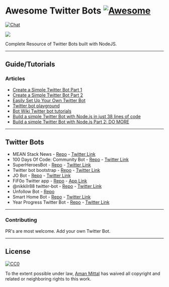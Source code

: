 # Awesome Twitter Bots [![Awesome][awesome-badge]][awesome-url]

[![Chat](https://badges.gitter.im/awesome-twitter-bots/Lobby.svg)][gitter-url]

![](http://i.imgur.com/ivEkO6x.jpg)

Complete Resource of Twitter Bots built with NodeJS.

---

## Guide/Tutorials

### Articles
* [Create a Simple Twitter Bot Part 1][simple-twitter-bot-pt1]
* [Create a Simple Twitter Bot Part 2][simple-twitter-bot-pt2]
* [Easily Set Up Your Own Twitter Bot][easy-twitter-bot-setup]
* [Twitter bot playground][twitter-bot-playground]
* [Bot Wiki Twitter bot tutorials][bot-wiki-node]
* [Build a simple Twitter Bot with Node.js in just 38 lines of code][bot-node-code]
* [Build a simple Twitter Bot with Node.js Part 2: DO MORE][bot-node-code2]

---

## Twitter Bots 
* MEAN Stack News - [Repo][msn-bot-repo] - [Twitter Link][msn-bot-twitter]
* 100 Days Of Code: Community Bot - [Repo][100doc-bot-repo] - [Twitter Link][100doc-bot-twitter]
* SuperHeroesBot - [Repo][super-hero-repo] - [Twitter Link][super-hero-twitter]
* Twitter bot bootstrap - [Repo][tbbs-repo] - [Twitter Link][tbbs-twitter]
* JO Bot - [Repo][jo-bot-repo] - [Twitter Link][jo-bot-twitter]
* FiF0o Twitter app - [Repo][fif00-bot-repo] - [App Link][fif00-bot-twitter]
* @nikkilr88 twitter-bot - [Repo](https://github.com/nikkilr88/twitter-bot) - [Twitter Link](https://twitter.com/GitLit000)
* Unfollow Bot - [Repo](https://github.com/kutyel/twitter-unfollow-bot)
* Smart Home Bot - [Repo](https://github.com/CCOSTAN/Home-AssistantConfig) - [Twitter Link](https://twitter.com/BearStoneHA)
* Year Progress Twitter Bot - [Repo](https://github.com/MrDatastorage/Year-Progress-Twitter-Bot) - [Twitter Link](https://twitter.com/YProgressNodeJS)

---

### Contributing
PR's are most welcome. Add your own Twitter Bot.

---

## License

[![CC0][license-badge]][license-url]

To the extent possible under law, [Aman Mittal][aman-github] has waived all copyright and related or neighboring rights to this work.

<!--links-->

<!--badges-->
[awesome-badge]: https://cdn.rawgit.com/sindresorhus/awesome/d7305f38d29fed78fa85652e3a63e154dd8e8829/media/badge.svg
[awesome-url]: https://github.com/sindresorhus/awesome

[gitter-bagde]: https://badges.gitter.im/awesome-twitter-bots/Lobby.svg
[gitter-url]: https://gitter.im/awesome-twitter-bots/Lobby?utm_source=badge&utm_medium=badge&utm_campaign=pr-badge&utm_content=badge

<!--articles-->
[simple-twitter-bot-pt1]: https://hackernoon.com/create-a-simple-twitter-bot-with-node-js-5b14eb006c08
[simple-twitter-bot-pt2]: https://community.risingstack.com/how-to-make-a-twitter-bot-with-node-js/
[easy-twitter-bot-setup]: https://medium.com/@spences10/easily-set-up-your-own-twitter-bot-4aeed5e61f7f#.y9n2l4496
[twitter-bot-playground]: https://github.com/spences10/twitter-bot-playground#twitter-bot-playground
[bot-wiki-node]: http://www.botwiki.org/tutorials/twitterbots/#tutorials-nodejs
[bot-node-code]: https://codeburst.io/build-a-simple-twitter-bot-with-node-js-in-just-38-lines-of-code-ed92db9eb078
[bot-node-code2]: https://codeburst.io/build-a-simple-twitter-bot-with-node-js-part-2-do-more-2ef1e039715d

<!--bots and code-->
[msn-bot-repo]: https://github.com/amandeepmittal/nodejs-tweet
[msn-bot-twitter]: https://twitter.com/nodejstweet
[100doc-bot-repo]: https://github.com/amandeepmittal/100DaysOfCode
[100doc-bot-twitter]: https://twitter.com/_100DaysOfCode
[super-hero-repo]: https://github.com/EQuimper/MyOwnChallenge-SuperHeroesTwitterBotCoding
[super-hero-twitter]: https://twitter.com/heroes_bot
[tbbs-repo]: https://github.com/spences10/twitter-bot-bootstrap
[tbbs-twitter]: https://twitter.com/droidscott
[jo-bot-repo]: https://github.com/javierojeda94/jo-twitter-bot
[jo-bot-twitter]: https://twitter.com/bot_javierojeda
[fif00-bot-repo]: https://github.com/FiF0o/twitterapp
[fif00-bot-twitter]: https://twitterapp-kxtpaplvot.now.sh/
[Quotter]: https://github.com/vinitshahdeo/Quotter/


<!--License-->
[license-badge]: http://mirrors.creativecommons.org/presskit/buttons/88x31/svg/cc-zero.svg
[license-url]: https://creativecommons.org/publicdomain/zero/1.0/

<!--people-->
[aman-github]: (https://github.com/amandeepmittal)
